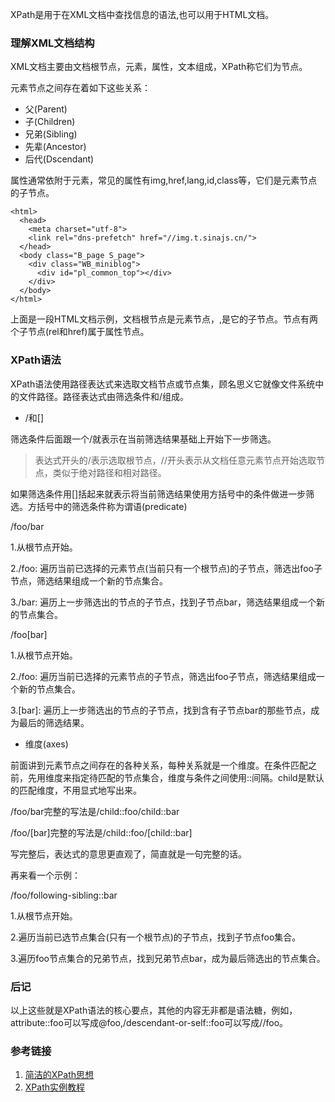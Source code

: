 ﻿XPath是用于在XML文档中查找信息的语法,也可以用于HTML文档。

### 理解XML文档结构

XML文档主要由文档根节点，元素，属性，文本组成，XPath称它们为节点。

元素节点之间存在着如下这些关系：

- 父(Parent)
- 子(Children)
- 兄弟(Sibling)
- 先辈(Ancestor)
- 后代(Dscendant)

属性通常依附于元素，常见的属性有img,href,lang,id,class等，它们是元素节点的子节点。

    <html>
      <head>
        <meta charset="utf-8">
        <link rel="dns-prefetch" href="//img.t.sinajs.cn/">
      </head>
      <body class="B_page S_page">
        <div class="WB_miniblog">
          <div id="pl_common_top"></div>
        </div>
      </body>
    </html>

上面是一段HTML文档示例，文档根节点是<html>元素节点，<head>,<body>是它的子节点。<link>节点有两个子节点(rel和href)属于属性节点。

### XPath语法

XPath语法使用路径表达式来选取文档节点或节点集，顾名思义它就像文件系统中的文件路径。路径表达式由筛选条件和/组成。

- /和[]

筛选条件后面跟一个/就表示在当前筛选结果基础上开始下一步筛选。

>表达式开头的/表示选取根节点，//开头表示从文档任意元素节点开始选取节点，类似于绝对路径和相对路径。

如果筛选条件用[]括起来就表示将当前筛选结果使用方括号中的条件做进一步筛选。方括号中的筛选条件称为谓语(predicate)

/foo/bar

1.从根节点开始。

2./foo: 遍历当前已选择的元素节点(当前只有一个根节点)的子节点，筛选出foo子节点，筛选结果组成一个新的节点集合。

3./bar: 遍历上一步筛选出的节点的子节点，找到子节点bar，筛选结果组成一个新的节点集合。

/foo[bar]

1.从根节点开始。

2./foo: 遍历当前已选择的元素节点的子节点，筛选出foo子节点，筛选结果组成一个新的节点集合。

3.[bar]: 遍历上一步筛选出的节点的子节点，找到含有子节点bar的那些节点，成为最后的筛选结果。

- 维度(axes)

前面讲到元素节点之间存在的各种关系，每种关系就是一个维度。在条件匹配之前，先用维度来指定待匹配的节点集合，维度与条件之间使用::间隔。child是默认的匹配维度，不用显式地写出来。

/foo/bar完整的写法是/child::foo/child::bar

/foo/[bar]完整的写法是/child::foo/[child::bar]

写完整后，表达式的意思更直观了，简直就是一句完整的话。

再来看一个示例：

/foo/following-sibling::bar

1.从根节点开始。

2.遍历当前已选节点集合(只有一个根节点)的子节点，找到子节点foo集合。

3.遍历foo节点集合的兄弟节点，找到兄弟节点bar，成为最后筛选出的节点集合。

### 后记

以上这些就是XPath语法的核心要点，其他的内容无非都是语法糖，例如，attribute::foo可以写成@foo,/descendant-or-self::foo可以写成//foo。

### 参考链接

1. [简洁的XPath思想](http://plasmasturm.org/log/xpath101/)
2. [XPath实例教程](http://zvon.org/comp/r/tut-XPath_1.html)